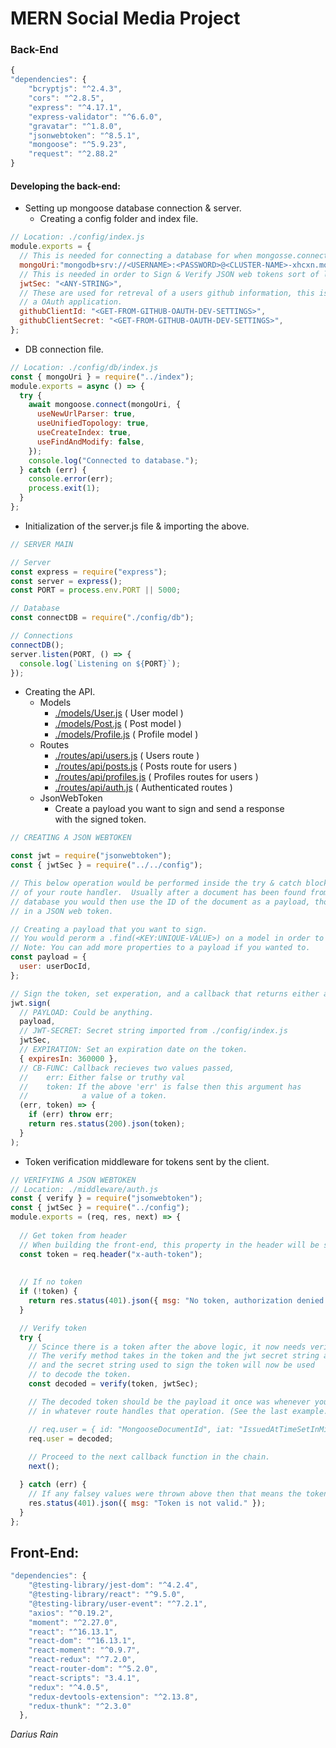 # MERN Social Media Project

### Back-End

```javascript
{
"dependencies": {
    "bcryptjs": "^2.4.3",
    "cors": "^2.8.5",
    "express": "^4.17.1",
    "express-validator": "^6.6.0",
    "gravatar": "^1.8.0",
    "jsonwebtoken": "^8.5.1",
    "mongoose": "^5.9.23",
    "request": "^2.88.2"
}
```

#### Developing the back-end:

- Setting up mongoose database connection & server.
  - Creating a config folder and index file.

```javascript
// Location: ./config/index.js
module.exports = {
  // This is needed for connecting a database for when mongosse.connect() needs to use it & apply a connection.
  mongoUri:"mongodb+srv://<USERNAME>:<PASSWORD>@<CLUSTER-NAME>-xhcxn.mongodb.net/<APP-NAME>?retryWrites=true",
  // This is needed in order to Sign & Verify JSON web tokens sort of like a password but more like a private key.
  jwtSec: "<ANY-STRING>",
  // These are used for retreval of a users github information, this is obtained by going to your Github and creating
  // a OAuth application.
  githubClientId: "<GET-FROM-GITHUB-OAUTH-DEV-SETTINGS>",
  githubClientSecret: "<GET-FROM-GITHUB-OAUTH-DEV-SETTINGS>",
};
```

- DB connection file.

```javascript
// Location: ./config/db/index.js
const { mongoUri } = require("../index");
module.exports = async () => {
  try {
    await mongoose.connect(mongoUri, {
      useNewUrlParser: true,
      useUnifiedTopology: true,
      useCreateIndex: true,
      useFindAndModify: false,
    });
    console.log("Connected to database.");
  } catch (err) {
    console.error(err);
    process.exit(1);
  }
};
```

- Initialization of the server.js file & importing the above.

```javascript
// SERVER MAIN

// Server
const express = require("express");
const server = express();
const PORT = process.env.PORT || 5000;

// Database
const connectDB = require("./config/db");

// Connections
connectDB();
server.listen(PORT, () => {
  console.log(`Listening on ${PORT}`);
});
```

- Creating the API.
  - Models
    - [./models/User.js](https://github.com/DariusRain/Pluto/blob/master/models/User.js) ( User model )
    - [./models/Post.js](https://github.com/DariusRain/Pluto/blob/master/models/Post.js) ( Post model )
    - [./models/Profile.js](https://github.com/DariusRain/Pluto/blob/master/models/Profile.js) ( Profile model )
  - Routes
    - [./routes/api/users.js](https://github.com/DariusRain/Pluto/blob/master/routes/api/users.js) ( Users route )
    - [./routes/api/posts.js](https://github.com/DariusRain/Pluto/blob/master/routes/api/posts.js) ( Posts route for users )
    - [./routes/api/profiles.js](https://github.com/DariusRain/Pluto/blob/master/routes/api/profiles.js) ( Profiles routes for users )
    - [./routes/api/auth.js](https://github.com/DariusRain/Pluto/blob/master/routes/api/auth.js) ( Authenticated routes )
  - JsonWebToken
    - Create a payload you want to sign and send a response <br />
      with the signed token.

```javascript
// CREATING A JSON WEBTOKEN

const jwt = require("jsonwebtoken");
const { jwtSec } = require("../../config");

// This below operation would be performed inside the try & catch block
// of your route handler.  Usually after a document has been found from the 
// database you would then use the ID of the document as a payload, though you can store more
// in a JSON web token.

// Creating a payload that you want to sign.
// You would perorm a .find(<KEY:UNIQUE-VALUE>) on a model in order to get 'userDocId'.
// Note: You can add more properties to a payload if you wanted to.
const payload = {
  user: userDocId,
};

// Sign the token, set experation, and a callback that returns either an error or the token.
jwt.sign(
  // PAYLOAD: Could be anything.
  payload,
  // JWT-SECRET: Secret string imported from ./config/index.js
  jwtSec,
  // EXPIRATION: Set an expiration date on the token.
  { expiresIn: 360000 },
  // CB-FUNC: Callback recieves two values passed,
  //    err: Either false or truthy val
  //    token: If the above 'err' is false then this argument has
  //            a value of a token.
  (err, token) => {
    if (err) throw err;
    return res.status(200).json(token);
  }
);
```

- Token verification middleware for tokens sent by the client.

```javascript
// VERIFYING A JSON WEBTOKEN
// Location: ./middleware/auth.js
const { verify } = require("jsonwebtoken");
const { jwtSec } = require("../config");
module.exports = (req, res, next) => {
  
  // Get token from header 
  // When building the front-end, this property in the header will be set using axios.
  const token = req.header("x-auth-token"); 
  
  
  // If no token
  if (!token) {
    return res.status(401).json({ msg: "No token, authorization denied." });
  }

  // Verify token
  try {
    // Scince there is a token after the above logic, it now needs verified.
    // The verify method takes in the token and the jwt secret string as arguemnts.
    // and the secret string used to sign the token will now be used
    // to decode the token.
    const decoded = verify(token, jwtSec);

    // The decoded token should be the payload it once was whenever you signed the token
    // in whatever route handles that operation. (See the last example.)

    // req.user = { id: "MongooseDocumentId", iat: "IssuedAtTimeSetInMiliseconds." }
    req.user = decoded;
    
    // Proceed to the next callback function in the chain.
    next();

  } catch (err) {
    // If any falsey values were thrown above then that means the token was not valid.
    res.status(401).json({ msg: "Token is not valid." });
  }
};
```

## Front-End:

```javascript
"dependencies": {
    "@testing-library/jest-dom": "^4.2.4",
    "@testing-library/react": "^9.5.0",
    "@testing-library/user-event": "^7.2.1",
    "axios": "^0.19.2",
    "moment": "^2.27.0",
    "react": "^16.13.1",
    "react-dom": "^16.13.1",
    "react-moment": "^0.9.7",
    "react-redux": "^7.2.0",
    "react-router-dom": "^5.2.0",
    "react-scripts": "3.4.1",
    "redux": "^4.0.5",
    "redux-devtools-extension": "^2.13.8",
    "redux-thunk": "^2.3.0"
  },
```

_Darius Rain_
